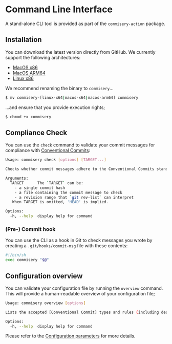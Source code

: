 # Command Line Interface

A stand-alone CLI tool is provided as part of the `commisery-action` package.

## Installation

You can download the latest version directly from GitHub.
We currently support the following architectures:

- [MacOS x86](https://github.com/tomtom-international/commisery-action/releases/latest/download/commisery-macos-x64)
- [MacOS ARM64](https://github.com/tomtom-international/commisery-action/releases/latest/download/commisery-macos-arm64)
- [Linux x86](https://github.com/tomtom-international/commisery-action/releases/latest/download/commisery-linux-x64)

We recommend renaming the binary to `commisery`...
```sh
$ mv commisery-[linux-x64|macos-x64|macos-arm64] commisery
```

...and ensure that you provide execution rights;
```sh
$ chmod +x commisery
```

## Compliance Check

You can use the `check` command to validate your commit messages for compliance with [Conventional Commits]:

```sh
Usage: commisery check [options] [TARGET...]

Checks whether commit messages adhere to the Conventional Commits standard.

Arguments:
  TARGET      The `TARGET` can be:
    - a single commit hash
    - a file containing the commit message to check
    - a revision range that `git rev-list` can interpret
   When TARGET is omitted, 'HEAD' is implied.

Options:
  -h, --help  display help for command
```

### (Pre-) Commit hook

You can use the CLI as a hook in Git to check messages you wrote by creating a `.git/hooks/commit-msg` file with these contents:

```sh
#!/bin/sh
exec commisery "$@"
```

## Configuration overview

You can validate your configuration file by running the `overview` command. This will provide a human-readable
overview of your configuration file;

```sh
Usage: commisery overview [options]

Lists the accepted [Conventional Commit] types and rules (including description)

Options:
  -h, --help  display help for command
```

Please refer to the [Configuration parameters](./configuration.md) for more details.

[Conventional Commits]: https://www.conventionalcommits.org/en/v1.0.0/
[Conventional Commit]: https://www.conventionalcommits.org/en/v1.0.0/

